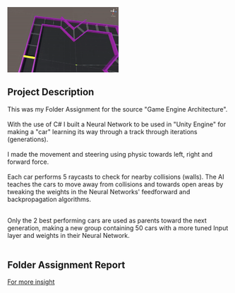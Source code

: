 <img src="https://github.com/Bsktrrl/Bsktrrl.github.io/blob/main/images/AICar/AICar.gif" width="50%"/><br>

## Project Description
This was my Folder Assignment for the source "Game Engine Architecture".
<br>
<br>
With the use of C# I built a Neural Network to be used in "Unity Engine" for making a "car" learning its way through a track through iterations (generations).
<br>
<br>
I made the movement and steering using physic towards left, right and forward force.
<br>
<br>
Each car performs 5 raycasts to check for nearby collisions (walls).
The AI teaches the cars to move away from collisions and towards open areas by tweaking the weights in the Neural Networks' feedforward and backpropagation algorithms.
<br>
<br>

Only the 2 best performing cars are used as parents toward the next generation, making a new group containing 50 cars with a more tuned Input layer and weights in their Neural Network.
<br>
<br>

## Folder Assignment Report
<a href="https://github.com/Bsktrrl/Bsktrrl.github.io/blob/main/Attachments/Spillmotorarkitektur_Raport.pdf" class="special">For more insight</a>
